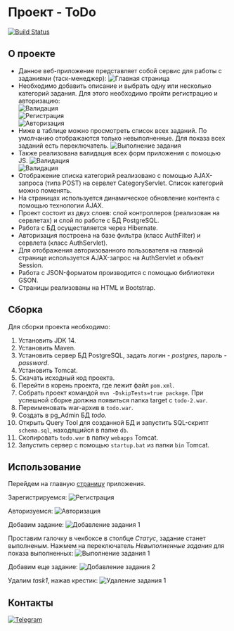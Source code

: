# Проект - ToDo
[![Build Status](https://travis-ci.com/saimon494/job4j_todo.svg?branch=main)](https://travis-ci.com/saimon494/job4j_todo)

## О проекте

* Данное веб-приложение представляет собой сервис для работы с заданиями (таск-менеджер):
  ![Главная страница](images/index.png)<br>
* Необходимо добавить описание и выбрать одну или несколько категорий задания. Для этого необходимо пройти регистрацию и авторизацию:  
  ![Валидация](images/valid.png)<br>
  ![Регистрация](images/reg.png)<br> 
  ![Авторизация](images/auth.png)<br>
* Ниже в таблице можно просмотреть список всех заданий. По умолчанию отображаются только невыполненные.
  Для показа всех заданий есть переключатель.
  ![Выполнение задания](images/task1_done.png)
* Также реализована валидация всех форм приложения с помощью JS.
  ![Валидация](images/valid2.png)<br>
  ![Валидация](images/valid3.png)<br>
* Отображение списка категорий реализовано с помощью AJAX-запроса (типа POST) на сервлет CategoryServlet.
  Список категорий можно поменять.
* На страницах используется динамическое обновление контента с помощью технологии AJAX.
* Проект состоит из двух слоев: слой контроллеров (реализован на сервлетах) и слой по работе с БД PostgreSQL.
* Работа с БД осуществляется через Hibernate.
* Авторизация построена на базе фильтра (класс AuthFilter) и сервлета (класс AuthServlet).
* Для отображения авторизованного пользователя на главной странице используется AJAX-запрос на AuthServlet и объект Session.
* Работа с JSON-форматом производится с помощью библиотеки GSON.
* Страницы реализованы на HTML и Bootstrap.

## Сборка

Для сборки проекта необходимо:
1. Установить JDK 14.
2. Установить Maven.
3. Установить сервер БД PostgreSQL, задать логин - *postgres*, пароль - *password*.
4. Установить Tomcat.
5. Скачать исходный код проекта.
6. Перейти в корень проекта, где лежит файл `pom.xml`.
7. Собрать проект командой `mvn -DskipTests=true package`.
   При успешной сборке должна появиться папка target c `todo-2.war`.
8. Переименовать war-архив в `todo.war`.
9. Создать в pg_Admin БД *todo*.
10. Открыть Query Tool для созданной БД и запустить SQL-скрипт `schema.sql`,
    находящийся в папке `db`.
11. Скопировать `todo.war` в папку `webapps` Tomcat.
12. Запустить сервер с помощью `startup.bat` из папки `bin` Tomcat.

## Использование

Перейдем на главную [страницу](http://localhost:8080/todo/) приложения.

Зарегистрируемся:
![Регистрация](images/reg_new.png)

Авторизуемся:
![Авторизация](images/auth_new.png)

Добавим задание:
![Добавление задания 1](images/task1_add.png)

Проставим галочку в чекбоксе в столбце *Статус*, задание станет выполненым. 
Нажмем на переключатель *Невыполненные задания* для показа выполненных:
![Выполнение задания 1](images/task1_done.png)

Добавим еще задание:
![Добавление задания 2](images/task2_add.png)

Удалим *task1*, нажав крестик:
![Удаление задания 1](images/task1_del.png)

## Контакты
[![Telegram](https://img.shields.io/badge/Telegram-blue?logo=telegram)](https://t.me/Saimon494)